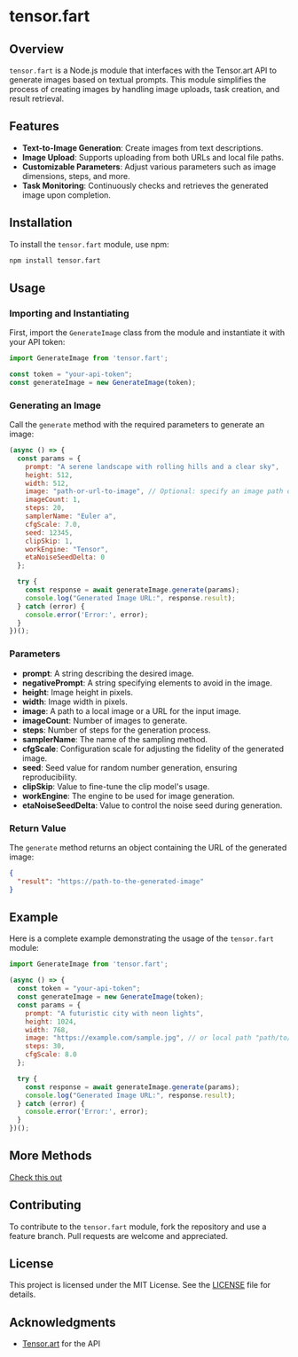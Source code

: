 # tensor.fart

## Overview

`tensor.fart` is a Node.js module that interfaces with the Tensor.art API to generate images based on textual prompts. This module simplifies the process of creating images by handling image uploads, task creation, and result retrieval.

## Features

- **Text-to-Image Generation**: Create images from text descriptions.
- **Image Upload**: Supports uploading from both URLs and local file paths.
- **Customizable Parameters**: Adjust various parameters such as image dimensions, steps, and more.
- **Task Monitoring**: Continuously checks and retrieves the generated image upon completion.

## Installation

To install the `tensor.fart` module, use npm:

```bash
npm install tensor.fart
```

## Usage

### Importing and Instantiating

First, import the `GenerateImage` class from the module and instantiate it with your API token:

```javascript
import GenerateImage from 'tensor.fart';

const token = "your-api-token";
const generateImage = new GenerateImage(token);
```

### Generating an Image

Call the `generate` method with the required parameters to generate an image:

```javascript
(async () => {
  const params = {
    prompt: "A serene landscape with rolling hills and a clear sky",
    height: 512,
    width: 512,
    image: "path-or-url-to-image", // Optional: specify an image path or URL
    imageCount: 1,
    steps: 20,
    samplerName: "Euler a",
    cfgScale: 7.0,
    seed: 12345,
    clipSkip: 1,
    workEngine: "Tensor",
    etaNoiseSeedDelta: 0
  };

  try {
    const response = await generateImage.generate(params);
    console.log("Generated Image URL:", response.result);
  } catch (error) {
    console.error('Error:', error);
  }
})();
```

### Parameters

- **prompt**: A string describing the desired image.
- **negativePrompt**: A string specifying elements to avoid in the image.
- **height**: Image height in pixels.
- **width**: Image width in pixels.
- **image**: A path to a local image or a URL for the input image.
- **imageCount**: Number of images to generate.
- **steps**: Number of steps for the generation process.
- **samplerName**: The name of the sampling method.
- **cfgScale**: Configuration scale for adjusting the fidelity of the generated image.
- **seed**: Seed value for random number generation, ensuring reproducibility.
- **clipSkip**: Value to fine-tune the clip model's usage.
- **workEngine**: The engine to be used for image generation.
- **etaNoiseSeedDelta**: Value to control the noise seed during generation.

### Return Value

The `generate` method returns an object containing the URL of the generated image:

```json
{
  "result": "https://path-to-the-generated-image"
}
```

## Example

Here is a complete example demonstrating the usage of the `tensor.fart` module:

```javascript
import GenerateImage from 'tensor.fart';

(async () => {
  const token = "your-api-token";
  const generateImage = new GenerateImage(token);
  const params = {
    prompt: "A futuristic city with neon lights",
    height: 1024,
    width: 768,
    image: "https://example.com/sample.jpg", // or local path "path/to/your/image.jpg"
    steps: 30,
    cfgScale: 8.0
  };

  try {
    const response = await generateImage.generate(params);
    console.log("Generated Image URL:", response.result);
  } catch (error) {
    console.error('Error:', error);
  }
})();
```

## More Methods
[Check this out](https://github.com/SatoX69/Tensor.fart/tree/main/example/extended_examples)


## Contributing

To contribute to the `tensor.fart` module, fork the repository and use a feature branch. Pull requests are welcome and appreciated.

## License

This project is licensed under the MIT License. See the [LICENSE](LICENSE) file for details.

## Acknowledgments

- [Tensor.art](https://tensor.art) for the API